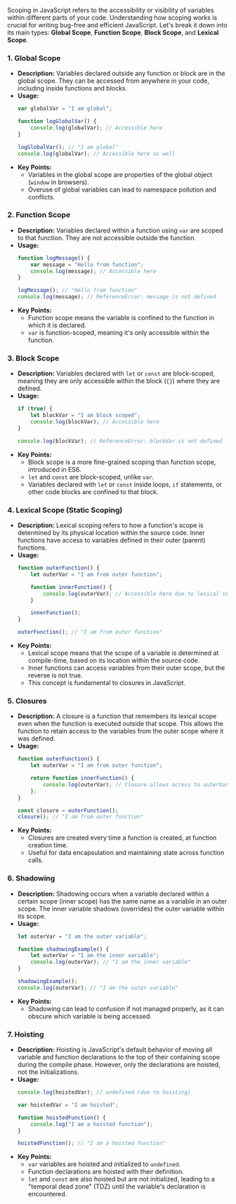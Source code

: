 Scoping in JavaScript refers to the accessibility or visibility of variables within different parts of your code. Understanding how scoping works is crucial for writing bug-free and efficient JavaScript. Let's break it down into its main types: **Global Scope**, **Function Scope**, **Block Scope**, and **Lexical Scope**.

### 1. **Global Scope**
   - **Description:** Variables declared outside any function or block are in the global scope. They can be accessed from anywhere in your code, including inside functions and blocks.
   - **Usage:**
     ```javascript
     var globalVar = "I am global";

     function logGlobalVar() {
         console.log(globalVar); // Accessible here
     }

     logGlobalVar(); // "I am global"
     console.log(globalVar); // Accessible here as well
     ```
   - **Key Points:**
     - Variables in the global scope are properties of the global object (`window` in browsers).
     - Overuse of global variables can lead to namespace pollution and conflicts.

### 2. **Function Scope**
   - **Description:** Variables declared within a function using `var` are scoped to that function. They are not accessible outside the function.
   - **Usage:**
     ```javascript
     function logMessage() {
         var message = "Hello from function";
         console.log(message); // Accessible here
     }

     logMessage(); // "Hello from function"
     console.log(message); // ReferenceError: message is not defined
     ```
   - **Key Points:**
     - Function scope means the variable is confined to the function in which it is declared.
     - `var` is function-scoped, meaning it's only accessible within the function.

### 3. **Block Scope**
   - **Description:** Variables declared with `let` or `const` are block-scoped, meaning they are only accessible within the block (`{}`) where they are defined.
   - **Usage:**
     ```javascript
     if (true) {
         let blockVar = "I am block scoped";
         console.log(blockVar); // Accessible here
     }

     console.log(blockVar); // ReferenceError: blockVar is not defined
     ```
   - **Key Points:**
     - Block scope is a more fine-grained scoping than function scope, introduced in ES6.
     - `let` and `const` are block-scoped, unlike `var`.
     - Variables declared with `let` or `const` inside loops, `if` statements, or other code blocks are confined to that block.

### 4. **Lexical Scope (Static Scoping)**
   - **Description:** Lexical scoping refers to how a function's scope is determined by its physical location within the source code. Inner functions have access to variables defined in their outer (parent) functions.
   - **Usage:**
     ```javascript
     function outerFunction() {
         let outerVar = "I am from outer function";

         function innerFunction() {
             console.log(outerVar); // Accessible here due to lexical scope
         }

         innerFunction();
     }

     outerFunction(); // "I am from outer function"
     ```
   - **Key Points:**
     - Lexical scope means that the scope of a variable is determined at compile-time, based on its location within the source code.
     - Inner functions can access variables from their outer scope, but the reverse is not true.
     - This concept is fundamental to closures in JavaScript.

### 5. **Closures**
   - **Description:** A closure is a function that remembers its lexical scope even when the function is executed outside that scope. This allows the function to retain access to the variables from the outer scope where it was defined.
   - **Usage:**
     ```javascript
     function outerFunction() {
         let outerVar = "I am from outer function";

         return function innerFunction() {
             console.log(outerVar); // Closure allows access to outerVar
         };
     }

     const closure = outerFunction();
     closure(); // "I am from outer function"
     ```
   - **Key Points:**
     - Closures are created every time a function is created, at function creation time.
     - Useful for data encapsulation and maintaining state across function calls.

### 6. **Shadowing**
   - **Description:** Shadowing occurs when a variable declared within a certain scope (inner scope) has the same name as a variable in an outer scope. The inner variable shadows (overrides) the outer variable within its scope.
   - **Usage:**
     ```javascript
     let outerVar = "I am the outer variable";

     function shadowingExample() {
         let outerVar = "I am the inner variable";
         console.log(outerVar); // "I am the inner variable"
     }

     shadowingExample();
     console.log(outerVar); // "I am the outer variable"
     ```
   - **Key Points:**
     - Shadowing can lead to confusion if not managed properly, as it can obscure which variable is being accessed.

### 7. **Hoisting**
   - **Description:** Hoisting is JavaScript's default behavior of moving all variable and function declarations to the top of their containing scope during the compile phase. However, only the declarations are hoisted, not the initializations.
   - **Usage:**
     ```javascript
     console.log(hoistedVar); // undefined (due to hoisting)

     var hoistedVar = "I am hoisted";

     function hoistedFunction() {
         console.log("I am a hoisted function");
     }

     hoistedFunction(); // "I am a hoisted function"
     ```
   - **Key Points:**
     - `var` variables are hoisted and initialized to `undefined`.
     - Function declarations are hoisted with their definition.
     - `let` and `const` are also hoisted but are not initialized, leading to a "temporal dead zone" (TDZ) until the variable's declaration is encountered.
